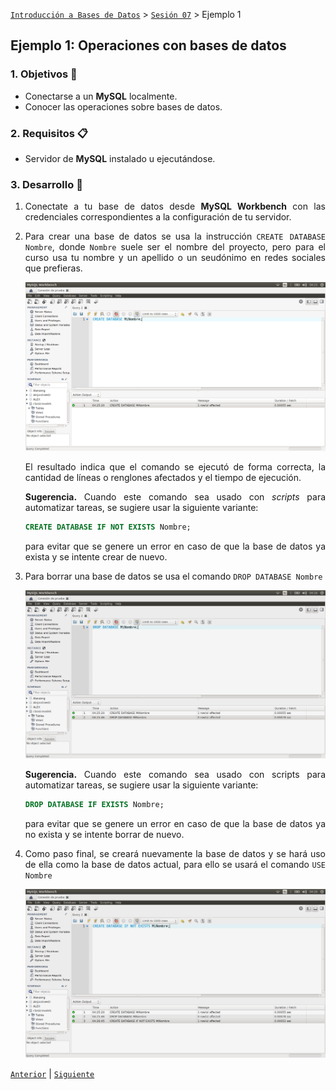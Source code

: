 [`Introducción a Bases de Datos`](../../Readme.md) > [`Sesión 07`](../Readme.md) > Ejemplo 1

## Ejemplo 1: Operaciones con bases de datos

<div style="text-align: justify;">

### 1. Objetivos :dart: 
- Conectarse a un __MySQL__	localmente.
- Conocer las operaciones sobre bases de datos.

### 2. Requisitos :clipboard:
- Servidor de __MySQL__ instalado u ejecutándose.

### 3. Desarrollo :rocket:

1. Conectate a tu base de datos desde __MySQL Workbench__ con las credenciales correspondientes a la configuración de tu servidor.

1. Para crear una base de datos se usa la instrucción `CREATE DATABASE Nombre`, donde `Nombre` suele ser el nombre del proyecto, pero para el curso usa tu nombre y un apellido o un seudónimo en redes sociales que prefieras.

   ![imagen](imagenes/s7e11.png)

   El resultado indica que el comando se ejecutó de forma correcta, la cantidad de líneas o renglones afectados y el tiempo de ejecución.

   **Sugerencia.**  Cuando este comando sea usado con *scripts* para automatizar tareas, se sugiere usar la siguiente variante:
   
   ```sql
   CREATE DATABASE IF NOT EXISTS Nombre;
   ```

   para evitar que se genere un error en caso de que la base de datos ya exista y se intente crear de nuevo.

1. Para borrar una base de datos se usa el comando  `DROP DATABASE Nombre`
   
   ![imagen](imagenes/s7e12.png)

   **Sugerencia.**  Cuando este comando sea usado con scripts para automatizar tareas, se sugiere usar la siguiente variante:

   ```sql
   DROP DATABASE IF EXISTS Nombre;
   ```

   para evitar que se genere un error en caso de que la base de datos ya no exista y se intente borrar de nuevo.

1. Como paso final, se creará nuevamente la base de datos y se hará uso de ella como la base de datos actual, para ello se usará el comando `USE Nombre`

   ![imagen](imagenes/s7e13.png)

[`Anterior`](../Readme.md#operaciones-con-bases-de-datos) | [`Siguiente`](../Readme.md#realizando-operaciones-con-tablas)      

</div>
